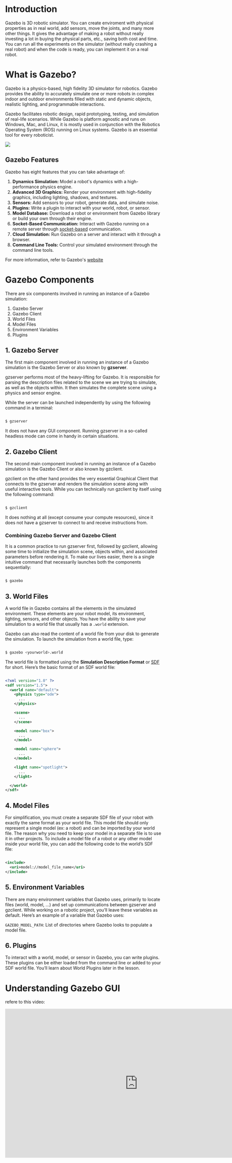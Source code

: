# Introduction
Gazebo is 3D robotic simulator. You can create enviroment with physical properties as in real world, add sensors, move the joints, and many more other things. It gives the advantage of making a robot without really investing a lot in buying the physical parts, etc., saving both cost and time. You can run all the experiments on the simulator (without really crashing a real robot) and when the code is ready, you can implement it on a real robot. 

# What is Gazebo?
Gazebo is a physics-based, high fidelity 3D simulator for robotics. Gazebo provides the ability to accurately simulate one or more robots in complex indoor and outdoor environments filled with static and dynamic objects, realistic lighting, and programmable interactions.

Gazebo facilitates robotic design, rapid prototyping, testing, and simulation of real-life scenarios. While Gazebo is platform agnostic and runs on Windows, Mac, and Linux, it is mostly used in conjunction with the Robotics Operating System (ROS) running on Linux systems. Gazebo is an essential tool for every roboticist.

![](img/gazebo-gui.png)

## Gazebo Features
Gazebo has eight features that you can take advantage of:

1. **Dynamics Simulation:** Model a robot's dynamics with a high-performance physics engine.
2. **Advanced 3D Graphics:** Render your environment with high-fidelity graphics, including lighting, shadows, and textures.
3. **Sensors:** Add sensors to your robot, generate data, and simulate noise.
4. **Plugins:** Write a plugin to interact with your world, robot, or sensor.
5. **Model Database:** Download a robot or environment from Gazebo library or build your own through their engine.
6. **Socket-Based Communication:** Interact with Gazebo running on a remote server through [socket-based](https://en.wikipedia.org/wiki/Network_socket) communication.
7. **Cloud Simulation:** Run Gazebo on a server and interact with it through a browser.
8. **Command Line Tools:** Control your simulated environment through the command line tools.

For more information, refer to Gazebo's [website](http://gazebosim.org/)

# Gazebo Components
There are six components involved in running an instance of a Gazebo simulation:

1. Gazebo Server
2. Gazebo Client
3. World Files
4. Model Files
5. Environment Variables
6. Plugins

## 1. Gazebo Server
The first main component involved in running an instance of a Gazebo simulation is the Gazebo Server or also known by **gzserver**.

gzserver performs most of the heavy-lifting for Gazebo. It is responsible for parsing the description files related to the scene we are trying to simulate, as well as the objects within. It then simulates the complete scene using a physics and sensor engine.

While the server can be launched independently by using the following command in a terminal:

```bash

$ gzserver

```

It does not have any GUI component. Running gzserver in a so-called headless mode can come in handy in certain situations.

## 2. Gazebo Client
The second main component involved in running an instance of a Gazebo simulation is the Gazebo Client or also known by gzclient.

gzclient on the other hand provides the very essential Graphical Client that connects to the gzserver and renders the simulation scene along with useful interactive tools. While you can technically run gzclient by itself using the following command:

```bash

$ gzclient

```

It does nothing at all (except consume your compute resources), since it does not have a gzserver to connect to and receive instructions from.

### Combining Gazebo Server and Gazebo Client
It is a common practice to run gzserver first, followed by gzclient, allowing some time to initialize the simulation scene, objects within, and associated parameters before rendering it. To make our lives easier, there is a single intuitive command that necessarily launches both the components sequentially:

```bash

$ gazebo

```

## 3. World Files
A world file in Gazebo contains all the elements in the simulated environment. These elements are your robot model, its environment, lighting, sensors, and other objects. You have the ability to save your simulation to a world file that usually has a `.world` extension.

Gazebo can also read the content of a world file from your disk to generate the simulation. To launch the simulation from a world file, type:

```bash

$ gazebo <yourworld>.world

```

The world file is formatted using the **Simulation Description Format** or [SDF](http://sdformat.org/spec?ver=1.6&elem=world) for short. Here’s the basic format of an SDF world file:

```xml

<?xml version="1.0" ?>
<sdf version="1.5">
  <world name="default">
    <physics type="ode">
      ...
    </physics>

    <scene>
      ...
    </scene>

    <model name="box">
      ...
    </model>

    <model name="sphere">
      ...
    </model>

    <light name="spotlight">
      ...
    </light>

  </world>
</sdf>

```

## 4. Model Files
For simplification, you must create a separate SDF file of your robot with exactly the same format as your world file. This model file should only represent a single model (ex: a robot) and can be imported by your world file. The reason why you need to keep your model in a separate file is to use it in other projects. To include a model file of a robot or any other model inside your world file, you can add the following code to the world’s SDF file:

```xml

<include>
  <uri>model://model_file_name</uri>
</include>

```

## 5. Environment Variables
There are many environment variables that Gazebo uses, primarily to locate files (world, model, …) and set up communications between gzserver and gzclient. While working on a robotic project, you’ll leave these variables as default. Here’s an example of a variable that Gazebo uses:

`GAZEBO_MODEL_PATH`: List of directories where Gazebo looks to populate a model file.

## 6. Plugins
To interact with a world, model, or sensor in Gazebo, you can write plugins. These plugins can be either loaded from the command line or added to your SDF world file. You’ll learn about World Plugins later in the lesson.

# Understanding Gazebo GUI

refere to this video:

<iframe width="853" height="480" src="https://www.youtube.com/embed/YJtzU64YTlg" frameborder="0" allow="accelerometer; autoplay; encrypted-media; gyroscope; picture-in-picture" allowfullscreen></iframe>

